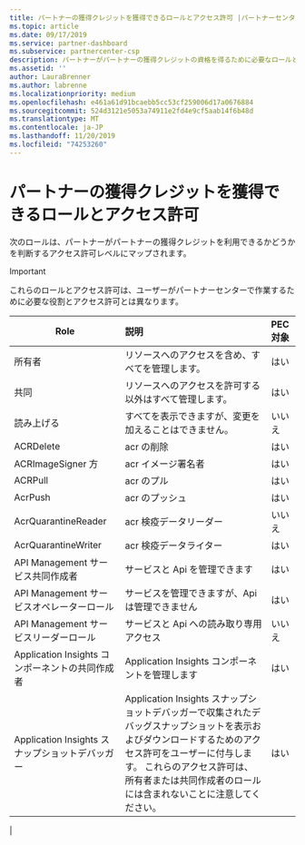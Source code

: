 ```yaml
---
title: パートナーの獲得クレジットを獲得できるロールとアクセス許可 |パートナーセンター
ms.topic: article
ms.date: 09/17/2019
ms.service: partner-dashboard
ms.subservice: partnercenter-csp
description: パートナーがパートナーの獲得クレジットの資格を得るために必要なロールとアクセス許可について説明します。
ms.assetid: ''
author: LauraBrenner
ms.author: labrenne
ms.localizationpriority: medium
ms.openlocfilehash: e461a61d91bcaebb5cc53cf259006d17a0676884
ms.sourcegitcommit: 524d3121e5053a74911e2fd4e9cf5aab14f6b48d
ms.translationtype: MT
ms.contentlocale: ja-JP
ms.lasthandoff: 11/20/2019
ms.locfileid: "74253260"
---
```

# <a name="roles-and-permissions-eligible-to-earn-partner-earned-credit"></a>パートナーの獲得クレジットを獲得できるロールとアクセス許可

次のロールは、パートナーがパートナーの獲得クレジットを利用できるかどうかを判断するアクセス許可レベルにマップされます。

>[!Important]
>これらのロールとアクセス許可は、ユーザーがパートナーセンターで作業するために必要な役割とアクセス許可とは異なります。

|**Role**   |**説明**   |**PEC 対象**   |
|-----------------|:------------------|:--------------|
|所有者  |リソースへのアクセスを含め、すべてを管理します。|はい|
|共同 |リソースへのアクセスを許可する以外はすべて管理します。|はい|
|読み上げる|すべてを表示できますが、変更を加えることはできません。|いいえ|
|ACRDelete|acr の削除|はい|
|ACRImageSigner 方|acr イメージ署名者|はい|
|ACRPull|acr のプル|はい|
|AcrPush|acr のプッシュ|はい|
|AcrQuarantineReader|acr 検疫データリーダー|いいえ|
|AcrQuarantineWriter| acr 検疫データライター|はい|
|API Management サービス共同作成者|サービスと Api を管理できます|はい|
|API Management サービスオペレーターロール|サービスを管理できますが、Api は管理できません|はい|
|API Management サービスリーダーロール|サービスと Api への読み取り専用アクセス|いいえ|
|Application Insights コンポーネントの共同作成者|Application Insights コンポーネントを管理します|はい|
|Application Insights スナップショットデバッガー|Application Insights スナップショットデバッガーで収集されたデバッグスナップショットを表示およびダウンロードするためのアクセス許可をユーザーに付与します。 これらのアクセス許可は、所有者または共同作成者のロールには含まれないことに注意してください。|はい|
|